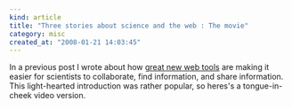 ```yaml
--- 
kind: article
title: "Three stories about science and the web : The movie"
category: misc
created_at: "2008-01-21 14:03:45"
---
```

In a previous post I wrote about how <a href="http://www.bioinformaticszen.com/2007/10/three-stories-about-science-and-the-web/">great new web tools</a> are making it easier for scientists to collaborate, find information, and share information. This light-hearted introduction was rather popular, so heres's a tongue-in-cheek video version.

<object height="355" width="425">
<param name="movie" value="http://www.youtube.com/v/PFkkDTeju3w&amp;rel=1"></param>
<param name="wmode" value="transparent"></param><embed src="http://www.youtube.com/v/PFkkDTeju3w&amp;rel=1" type="application/x-shockwave-flash" wmode="transparent" height="355" width="425"></embed></object></p>
